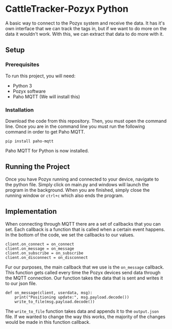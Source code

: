 # CattleTracker-Pozyx Python

A basic way to connect to the Pozyx system and receive the data. It has it's own interface that we can track the tags in, but if we want to do more on the data it wouldn't work. With this, we can extract that data to do more with it.

## Setup

### Prerequisites

To run this project, you will need:

* Python 3
* Pozyx software
* Paho MQTT (We will install this)

### Installation

Download the code from this repository. Then, you must open the command line. Once you are in the command line you must run the following command in order to get Paho MQTT.

`pip install paho-mqtt`

Paho MQTT for Python is now installed.

## Running the Project

Once you have Pozyx running and connected to your device, navigate to the python file. Simply click on main.py and windows will launch the program in the background. When you are finished, simply close the running window or `ctrl+c` which also ends the program.

## Implementation

When connecting through MQTT there are a set of callbacks that you can set. Each callback is a function that is called when a certain event happens. In the bottom of the code, we set the callbacks to our values.

```
client.on_connect = on_connect
client.on_message = on_message
client.on_subscribe = on_subscribe
client.on_disconnect = on_disconnect
```

Fur our purposes, the main callback that we use is the `on_message` callback. This function gets called every time the Pozyx devices send data through the MQTT connection. Our function takes the data that is sent and writes it to our json file.

```
def on_message(client, userdata, msg):
    print("Positioning update:", msg.payload.decode())
    write_to_file(msg.payload.decode())
```

The `write_to_file` function takes data and appends it to the `output.json` file. If we wanted to change the way this works, the majority of the changes would be made in this function callback.
